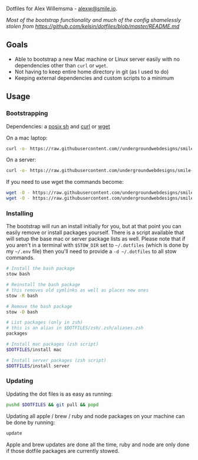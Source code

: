 Dotfiles for Alex Willemsma - alexw@smile.io.

_Most of the bootstrap functionality and much of the config shamelessly stolen from https://github.com/kelsin/dotfiles/blob/master/README.md_

## Goals

* Able to bootstrap a new Mac machine or Linux server easily with no
  dependencies other than `curl` or `wget`.
* Not having to keep entire home directory in git (as I used to do)
* Keeping external dependencies and custom scripts to a minimum

## Usage

### Bootstrapping

Dependencies: a [posix
sh](http://pubs.opengroup.org/onlinepubs/009695399/utilities/sh.html) and
[curl](https://curl.haxx.se/) or [wget](https://www.gnu.org/software/wget/)

On a mac laptop:

```sh
curl -o- https://raw.githubusercontent.com//undergroundwebdesigns/smile-infra-2.0-dotfile/smaster/bootstrap | sh -s mac
```

On a server:
```sh
curl -o- https://raw.githubusercontent.com/undergroundwebdesigns/smile-infra-2.0-dotfiles/master/bootstrap | sh -s server
```

If you need to use wget the commands become:

```sh
wget -O - https://raw.githubusercontent.com/undergroundwebdesigns/smile-infra-2.0-dotfiles/master/bootstrap | sh mac
wget -O - https://raw.githubusercontent.com/undergroundwebdesigns/smile-infra-2.0-dotfiles/master/bootstrap | sh server
```

### Installing

The bootstrap will run an install initially for you, but at that point you can
easily remove or install packages yourself. There is a script available that
will setup the base mac or server package lists as well. Please note that if you
aren't in a terminal with `$STOW_DIR` set to `~/.dotfiles` (which is done by my
`~/.env` file) then you'll need to provide a `-d ~/.dotfiles` to all stow
commands.

```sh
# Install the bash package
stow bash

# Reinstall the bash package
# this removes old symlinks as well as places new ones
stow -R bash

# Remove the bash package
stow -D bash

# List packages (only in zsh)
# this is an alias in $DOTFILES/zsh/.zsh/aliases.zsh
packages

# Install mac packages (zsh script)
$DOTFILES/install mac

# Install server packages (zsh script)
$DOTFILES/install server
```

### Updating

Updating the dot files is as easy as running:

```sh
pushd $DOTFILES && git pull && popd
```

Updating all apple / brew / ruby and node packages on your machine can be done
by running:

```sh
update
```

Apple and brew updates are done all the time, ruby and node are only done if
those dotfile packages are currently stowed.
